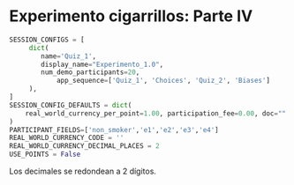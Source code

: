 # Experimento cigarrillos: Parte IV


```python
SESSION_CONFIGS = [
     dict(
        name='Quiz_1',
        display_name="Experimento_1.0",
        num_demo_participants=20,
            app_sequence=['Quiz_1', 'Choices', 'Quiz_2', 'Biases']
     ),
]
SESSION_CONFIG_DEFAULTS = dict(
    real_world_currency_per_point=1.00, participation_fee=0.00, doc=""
)
PARTICIPANT_FIELDS=['non_smoker','e1','e2','e3','e4']
REAL_WORLD_CURRENCY_CODE = ''
REAL_WORLD_CURRENCY_DECIMAL_PLACES = 2
USE_POINTS = False
```
Los decimales se redondean a 2 dígitos.
